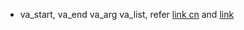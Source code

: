 * va_start, va_end va_arg va_list, refer [link cn](https://www.cnblogs.com/hanyonglu/archive/2011/05/07/2039916.html) and [link](https://www.geeksforgeeks.org/variable-length-argument-c/)

